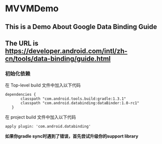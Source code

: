 # MVVMDemo
## This is a Demo About Google Data Binding Guide
## The URL is https://developer.android.com/intl/zh-cn/tools/data-binding/guide.html

### 初始化依赖

在 Top-level build 文件中加入以下代码

    dependencies {
           classpath "com.android.tools.build:gradle:1.3.1"
           classpath "com.android.databinding:dataBinder:1.0-rc1"
       }

在 project build 文件中加入以下代码

    apply plugin: 'com.android.databinding'

**如果你gradle sync时遇到了错误，首先尝试升级你的support library**

###


